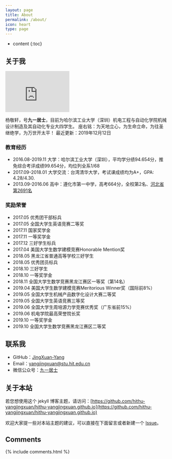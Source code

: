 ```yaml
---
layout: page
title: About
permalink: /about/
icon: heart
type: page
---
```


* content
{:toc}

## 关于我

<iframe src="https://githubbadge.appspot.com/JingXuan-Yang?s=1" style="border: 0;height: 128px;width: 200px;overflow: hidden;" frameBorder="0"></iframe>

杨敬轩，号**九一居士**，目前为哈尔滨工业大学（深圳）机电工程与自动化学院机械设计制造及其自动化专业大四学生。
座右铭：为天地立心，为生命立命，为往圣继绝学，为万世开太平！
最近更新：2019年12月12日

### 教育经历
* 2016.08-2019.11 大学：哈尔滨工业大学（深圳），平均学分绩94.654分，推免综合考评成绩99.654分，均位列全系1/68
* 2017.09-2018.01 大学交流：台湾清华大学，考试课成绩均为A+，GPA: 4.28/4.30.
* 2013.09-2016.06 高中：遵化市第一中学，高考664分，全校第2名、[河北省第2691名](http://file.hebeea.edu.cn/files/2016/06/20160623095712856.pdf)

### 奖励荣誉
* 2017.05 优秀团干部标兵
* 2017.05 全国大学生英语竞赛二等奖
* 2017.11 国家奖学金
* 2017.11 一等奖学金
* 2017.12 三好学生标兵
* 2017.04 美国大学生数学建模竞赛Honorable Mention奖
* 2018.05 黑龙江省普通高等学校三好学生
* 2018.05 优秀团员标兵
* 2018.10 三好学生
* 2018.10 一等奖学金
* 2018.11 全国大学生数学竞赛黑龙江赛区一等奖（第14名）
* 2019.04 美国大学生数学建模竞赛Meritorious Winner奖（国际前8%）
* 2019.05 全国大学生机械产品数字化设计大赛二等奖
* 2019.05 全国大学生英语竞赛三等奖
* 2019.06 全国大学生周培源力学竞赛优秀奖（广东省前15%）
* 2019.06 机电学院最高荣誉院长奖
* 2019.10 一等奖学金
* 2019.10 全国大学生数学竞赛黑龙江赛区二等奖

## 联系我

* GitHub：[JingXuan-Yang](https://github.com/JingXuan-Yang)
* Email：yangjingxuan@stu.hit.edu.cn
* 微信公众号：[九一居士](http://mp.weixin.qq.com/mp/homepage?__biz=MzU5NzMzOTE5OQ==&hid=1&sn=175e47d89ad31c72d2a762f7c50c0ac2&scene=18#wechat_redirect)

## 关于本站

若您想使用这个 jekyll 博客主题，请访问：[https://github.com/hithu-yangjingxuan/hithu-yangjingxuan.github.io](https://github.com/hithu-yangjingxuan/hithu-yangjingxuan.github.io)

欢迎大家提一些对本站主题的建议，可以直接在下面留言或者新建一个 [Issue](https://github.com/hithu-yangjingxuan/hithu-yangjingxuan.github.io/issues)。

## Comments

{% include comments.html %}

